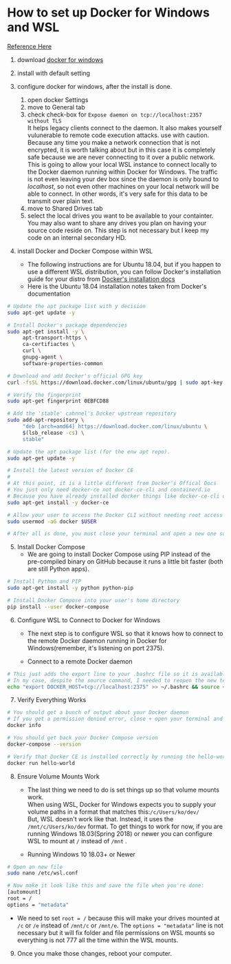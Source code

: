 How to set up Docker for Windows and WSL
===
[Reference Here](https://nickjanetakis.com/blog/setting-up-docker-for-windows-and-wsl-to-work-flawlessly)

1. download [docker for windows](https://docs.docker.com/docker-for-windows/install/)

2. install with default setting

3. configure docker for windows, after the install is done.
    1. open docker Settings
    2. move to General tab
    3. check check-box for `Expose daemon on tcp://localhost:2357 without TLS`  
      It helps legacy clients connect to the daemon. It also makes yourself vulunerable to remote code execution attacks. use with caution.  
      Because any time you make a network connection that is not encrypted, it is worth talking about but in this case it is completely safe because we are never connecting to it over a public network.  
      This is going to allow your local WSL instance to connect locally to the Docker daemon running within Docker for Windows. The traffic is not even leaving your dev box since the daemon is only bound to _localhost_, so not even other machines on your local network will be able to connect. In other words, it's very safe for this data to be transmit over plain text.  
    4. move to Shared Drives tab
    5. select the local drives you want to be available to your containter.
        You may also want to share any drives you plan on having your source code reside on. This step is not necessary but I keep my code on an internal secondary HD.
4. install Docker and Docker Compose within WSL
    - The following instructions are for Ubuntu 18.04, but if you happen to use a different WSL distribution, you can follow Docker's installation guide for your distro from [Docker's installation docs](https://docs.docker.com/install/#supported-platforms)
    - Here is the Ubuntu 18.04 installation notes taken from Docker's documentation
```Bash
# Update the apt package list with y decision
sudo apt-get update -y

# Install Docker's package dependencies
sudo apt-get install -y \
     apt-transport-https \
     ca-certifiactes \
     curl \
     gnupg-agent \
     software-properties-common

# Download and add Docker's official GPG key
curl -fsSL https://download.docker.com/linux/ubuntu/gpg | sudo apt-key add -

# Verify the fingerprint
sudo apt-get fingerprint 0EBFCD88

# Add the 'stable' cahnnel's Docker upstream repository
sudo add-apt-repository \
     "deb [arch=amd64] https://download.docker.com/linux/ubuntu \
     $(lsb_release -cs) \
     stable"

# Update the apt package list (for the enw apt repo).
sudo apt-get update -y

# Install the latest version of Docker CE
#
# At this point, it is a little different from Docker's Offical Docs
# You just only need docker-ce not docker-ce-cli and containerd.io
# Because you have already installed docker things like docker-ce-cli on Windows and you just need to connect wsl docker-ce to Windows Docker.  
sudo apt-get install -y docker-ce

# Allow your user to access the Docker CLI without needing root access
sudo usermod -aG docker $USER

# After all is done, you must close your terminal and open a new one so that you can run Docker without sudo.
```

5. Install Docker Compose  
    - We are going to install Docker Compose using PIP instead of the pre-compiled binary on GitHub because it runs a little bit faster (both are still Python apps).
```Bash
# Install Python and PIP
sudo apt-get install -y python python-pip

# Install Docker Compose into your user's home directory
pip install --user docker-compose
```

6. Configure WSL to Connect to Docker for Windows  
    - The next step is to configure WSL so that it knows how to connect to the remote Docker daemon running in Docker for Windows(remember, it's listening on port 2375).

    - Connect to a remote Docker daemon
```Bash
# This just adds the export line to your .bashrc file so it is available every time you open your terminal. The source commands reloads your bash configuration so you don't have to open a new terminal right now for it to take effect.
# In my case, despite the source command, I needed to reopen the new termina to take effect
echo "export DOCKER_HOST=tcp://localhost:2375" >> ~/.bashrc && source ~/.bashrc
```

7. Verify Everything Works
```Bash
# You should get a bunch of output about your Docker daemon
# If you get a permission denied error, close + open your terminal and try again.
docker info

# You should get back your Docker Compose version
docker-compose --version

# Verify that Docker CE is installed correctly by running the hello-world image
docker run hello-world
```

8. Ensure Volume Mounts Work  
    - The last thing we need to do is set things up so that volume mounts work.  
      When using WSL, Docker for Windows expects you to supply your volume paths in a format that matches this:`/c/Users/ko/dev/`  
      But, WSL doesn't work like that. Instead, it uses the `/mnt/c/Users/ko/dev` format. To get things to work for now, if you are running Windows 18.03(Spring 2018) or newer you can configure WSL to mount at `/` instead of `/mnt` .  

    - Running Windows 10 18.03+ or Newer
```Bash
# Open an new file
sudo nano /etc/wsl.conf

# Now make it look like this and save the file when you're done:
[automount]
root = /
options = "metadata"
```  
   - We need to set `root = /` because this will make your drives mounted at `/c` or `/e` instead of `/mnt/c` or `/mnt/e`. The `options = "metadata"` line is not necessary but it will fix folder and file permissions on WSL mounts so everything is not 777 all the time within the WSL mounts.  

9. Once you make those changes, reboot your computer.  